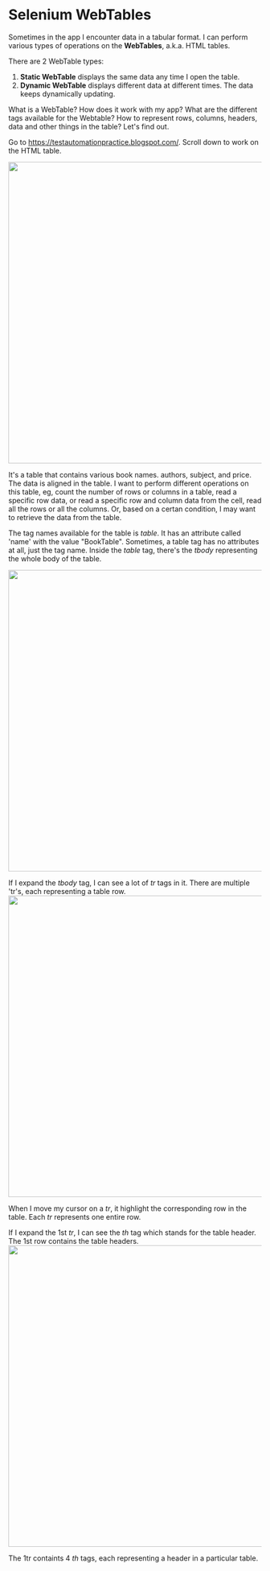 # Selenium WebTables

Sometimes in the app I encounter data in a tabular format. I can perform various types of operations on the __WebTables__, a.k.a. HTML tables.

There are 2 WebTable types:
1) __Static WebTable__ displays the same data any time I open the table. 
2) __Dynamic WebTable__ displays different data at different times. The data keeps dynamically updating.

What is a WebTable? How does it work with my app? What are the different tags available for the Webtable? How to represent rows, columns, headers, data and other things in the table? Let's find out.

Go to https://testautomationpractice.blogspot.com/. Scroll down to work on the HTML table.

<img src="https://user-images.githubusercontent.com/70295997/206872438-a8d45af8-ea88-409d-b215-c94d68b4c414.png" width=600></img>

It's a table that contains various book names. authors, subject, and price. The data is aligned in the table. I want to perform different operations on this table, eg, count the number of rows or columns in a table, read a specific row data, or read a specific row and column data from the cell, read all the rows or all the columns. Or, based on a certan condition, I may want to retrieve the data from the table.

The tag names available for the table is _table_. It has an attribute called 'name' with the value "BookTable". Sometimes, a table tag has no attributes at all, just the tag name. Inside the _table_ tag, there's the _tbody_ representing the whole body of the table.

<img src="https://user-images.githubusercontent.com/70295997/206873000-608f5050-aa4a-4dbd-878d-0a7befac0334.png" width=600>

If I expand the _tbody_ tag, I can see a lot of _tr_ tags in it. There are multiple 'tr's, each representing a table row.
<img src="https://user-images.githubusercontent.com/70295997/206878522-801b7a57-94aa-4336-a54e-5c527e99b0fb.png" width=600>

When I move my cursor on a _tr_, it highlight the corresponding row in the table. Each _tr_ represents one entire row.

If I expand the 1st _tr_, I can see the _th_ tag which stands for the table header. The 1st row contains the table headers.
<img src="https://user-images.githubusercontent.com/70295997/206878713-2bebf4d4-1b82-4245-8657-8ae4ac685177.png" width=600>

The 1tr containts 4 _th_ tags, each representing a header in a particular table.
